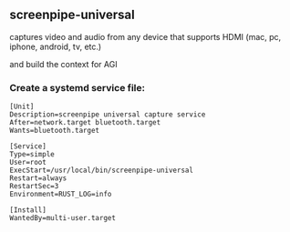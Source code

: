

## screenpipe-universal

captures video and audio from any device that supports HDMI (mac, pc, iphone, android, tv, etc.)

and build the context for AGI

### Create a systemd service file:
```
[Unit]
Description=screenpipe universal capture service
After=network.target bluetooth.target
Wants=bluetooth.target

[Service]
Type=simple
User=root
ExecStart=/usr/local/bin/screenpipe-universal
Restart=always
RestartSec=3
Environment=RUST_LOG=info

[Install]
WantedBy=multi-user.target
```
